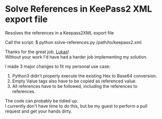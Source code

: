 # Solve References in KeePass2 XML export file
Resolves the references in a Keepass2XML export file

Call the script: $ python solve-references.py /path/to/keepass2.xml

Thanks for the great job, [Lukas](https://github.com/lsgd)!   
Without your work I'd have had a harder job implementing my solution.

I made 3 major changes to fit my personal use case:
1. Python3 didn't properly execute the existing Hex to Base64 conversion.
2. Empty Value tags also have to be copied as referenced value.
3. All references have to be followed, including the references to references.

The code can probably be tidied up.   
I currently don't have time to do this, but be my guest to perform a pull request and get your hands dirty.